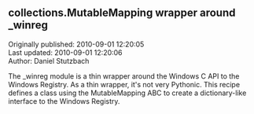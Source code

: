 ## collections.MutableMapping wrapper around _winreg  
Originally published: 2010-09-01 12:20:05  
Last updated: 2010-09-01 12:20:06  
Author: Daniel Stutzbach  
  
The _winreg module is a thin wrapper around the Windows C API to the Windows Registry.  As a thin wrapper, it's not very Pythonic.  This recipe defines a class using the MutableMapping ABC to create a dictionary-like interface to the Windows Registry.